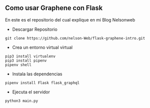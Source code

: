 ## Como usar Graphene con Flask

En este es el repositorio del cual explique en mi Blog Nelsonweb 

* Descargar Repositorio

~~~
git clone https://github.com/nelson-Web/flask-graphene-intro.git
~~~

* Crea un entorno virtual virtual

~~~
pip3 install virtualenv
pip3 install pipenv
pipenv shell
~~~

* Instala las dependencias

~~~
pipenv install Flask flask_graphql
~~~

* Ejecuta el servidor 
~~~
python3 main.py 
~~~
